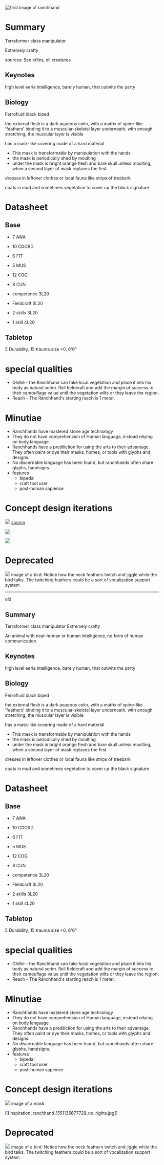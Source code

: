
![first image of ranchhand](Images/ranchhand_Forest_Creature_Harrison_Magby_Art_Station_No_rights.jpg)

# Summary
 Terraformer class manipulator
 
  Extremely crafty
  
sources: See xfiles, oil creatures
## Keynotes
high level eerie intelligence, barely human, that outwits the party
## Biology
Ferrofluid black biped

the external flesh is a dark aqueous color, with a matrix of spine-like 'feathers' binding it to a muscular-skeletal layer underneath. with enough stretching, the muscular layer is visible

has a mask-like covering made of a hard material
- This mask is transformable by manipulation with the hands
- the mask is periodically shed by moulting
- under the mask is bright orange flesh and bare skull unless moulting, when a second layer of mask replaces the first

dresses in leftover clothes or local fauna like strips of treebark

coats in mud and sometimes vegetation to cover up the black signature

# Datasheet
## Base
- 7 AWA
- 10 COORD
- 6 FIT
- 5 MUS
- 12 COG
- 8 CUN

- competence 3L20
- Fieldcraft 3L20
- 2 skills 3L20
- 1 skill 4L20
## Tabletop
5 Durability, 15 trauma
size +0, 6'6"
# special qualities
- Ghillie - the Ranchhand can take local vegetation and place it into his body as natural scrim. Roll fieldcraft and add the margin of success to their camouflage value until the vegetation wilts or they leave the region.
- Reach - The Ranchhand's starting reach is 1 meter.
# Minutiae
- Ranchhands have mastered stone age technology
- They do not have comprehension of Human language, instead relying on body language
- Ranchhands have a prediliction for using the arts to their advantage. They often paint or dye their masks, homes, or tools with glyphs and designs.
- No discernable language has been found, but ranchhands often share glyphs, handsigns.
- features
	- bipedal
	- craft tool user
	- post-human sapience
# Concept design iterations
![](Images/Pasted_image_20240807231938.png)
[source](https://twitter.com/saintsart_/status/1549499317387493376?s=20&t=wzV-EsuZJx9-U6ICaFYNvg)

![](Images/inspiration_ranchhand_1580891300206_no_rights.jpg)

![](Images/inspiration_ranchhand_1551135677729_no_rights.jpg)
# Deprecated
![](https://www.youtube.com/watch?v=i7izraterXQ)
image of a bird: Notice how the neck feathers twitch and jiggle while the bird talks. The twitching feathers could be a sort of vocalization support system

---
old


## Summary
 Terraformer class manipulator
  Extremely crafty
  
An animal with near-human or human intelligence, no form of human communication
## Keynotes
high level eerie intelligence, barely human, that outwits the party
## Biology 
Ferrofluid black biped

the external flesh is a dark aqueous color, with a matrix of spine-like 'feathers' binding it to a muscular-skeletal layer underneath. with enough stretching, the muscular layer is visible

has a mask-like covering made of a hard material
- This mask is transformable by manipulation with the hands
- the mask is periodically shed by moulting
- under the mask is bright orange flesh and bare skull unless moulting, when a second layer of mask replaces the first

dresses in leftover clothes or local fauna like strips of treebark

coats in mud and sometimes vegetation to cover up the black signature

# Datasheet
## Base
- 7 AWA
- 10 COORD
- 6 FIT
- 5 MUS
- 12 COG
- 8 CUN

- competence 3L20
- Fieldcraft 3L20
- 2 skills 3L20
- 1 skill 4L20
## Tabletop
5 Durability, 15 trauma
size +0, 6'6"
# special qualities
- Ghillie - the Ranchhand can take local vegetation and place it into his body as natural scrim. Roll fieldcraft and add the margin of success to their camouflage value until the vegetation wilts or they leave the region.
- Reach - The Ranchhand's starting reach is 1 meter.
# Minutiae
- Ranchhands have mastered stone age technology
- They do not have comprehension of Human language, instead relying on body language
- Ranchhands have a prediliction for using the arts to their advantage. They often paint or dye their masks, homes, or tools with glyphs and designs.
- No discernable language has been found, but ranchhands often share glyphs, handsigns.
- features
	- bipedal
	- craft tool user
	- post-human sapience
# Concept design iterations


![](https://twitter.com/saintsart_/status/1549499317387493376?s=20&t=wzV-EsuZJx9-U6ICaFYNvg)
image of a mask

![[inspiration_ranchhand_1551135677729_no_rights.jpg]]
# Deprecated
![](https://www.youtube.com/watch?v=i7izraterXQ)
image of a bird: Notice how the neck feathers twitch and jiggle while the bird talks. The twitching feathers could be a sort of vocalization support system
